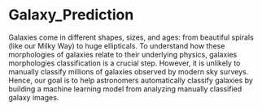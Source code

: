 # Galaxy_Prediction
Galaxies come in different shapes, sizes, and ages: from beautiful spirals (like our Milky Way) to huge ellipticals. To understand how these morphologies of galaxies relate to their underlying physics, galaxies morphologies classification is a crucial step. However, it is unlikely to manually classify millions of galaxies observed by modern sky surveys. Hence, our goal is to help astronomers automatically classify galaxies by building a machine learning model from analyzing manually classified galaxy images.
